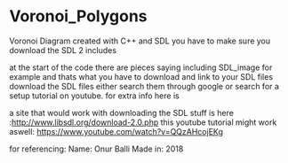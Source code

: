 # Voronoi_Polygons
Voronoi Diagram created with C++ and SDL 
you have to make sure you download the SDL 2 includes 

at the start of the code there are pieces saying including SDL_image 
for example and thats what you have to download and link to your SDL files 
download the SDL files either search them through google or search for a setup tutorial on youtube. 
for extra info here is 

a site that would work with downloading the SDL stuff is here :http://www.libsdl.org/download-2.0.php
this youtube tutorial might work aswell: https://www.youtube.com/watch?v=QQzAHcojEKg

for referencing:
Name: Onur Balli
Made in: 2018

